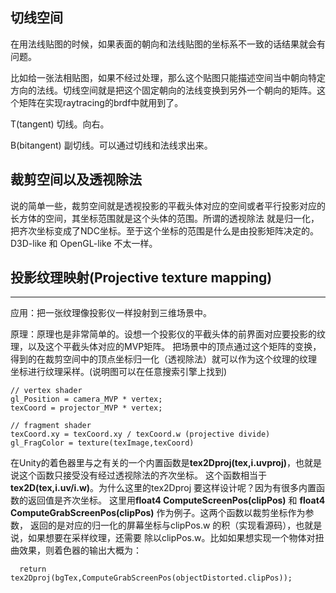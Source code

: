## 切线空间
在用法线贴图的时候，如果表面的朝向和法线贴图的坐标系不一致的话结果就会有问题。

比如给一张法相贴图，如果不经过处理，那么这个贴图只能描述空间当中朝向特定方向的法线。切线空间就是把这个固定朝向的法线变换到另外一个朝向的矩阵。这个矩阵在实现raytracing的brdf中就用到了。

T(tangent)  切线。向右。

B(bitangent)  副切线。可以通过切线和法线求出来。

## 裁剪空间以及透视除法

说的简单一些，裁剪空间就是透视投影的平截头体对应的空间或者平行投影对应的长方体的空间，其坐标范围就是这个头体的范围。所谓的透视除法
就是归一化，把齐次坐标变成了NDC坐标。至于这个坐标的范围是什么是由投影矩阵决定的。D3D-like 和 OpenGL-like 不太一样。

## 投影纹理映射(Projective texture mapping)
---


应用：把一张纹理像投影仪一样投射到三维场景中。

原理：原理也是非常简单的。设想一个投影仪的平截头体的前界面对应要投影的纹理，以及这个平截头体对应的MVP矩阵。
把场景中的顶点通过这个矩阵的变换，得到的在裁剪空间中的顶点坐标归一化（透视除法）就可以作为这个纹理的纹理
坐标进行纹理采样。(说明图可以在任意搜索引擎上找到)

```
// vertex shader
gl_Position = camera_MVP * vertex;
texCoord = projector_MVP * vertex;

```
```
// fragment shader
texCoord.xy = texCoord.xy / texCoord.w (projective divide)
gl_FragColor = texture(texImage,texCoord)
```

在Unity的着色器里与之有关的一个内置函数是**tex2Dproj(tex,i.uvproj)**，也就是说这个函数只接受没有经过透视除法的齐次坐标。
这个函数相当于**tex2D(tex,i.uv/i.w)**。为什么这里的tex2Dproj 要这样设计呢？因为有很多内置函数的返回值是齐次坐标。
这里用**float4 ComputeScreenPos(clipPos)** 和 **float4 ComputeGrabScreenPos(clipPos)** 作为例子。这两个函数以裁剪坐标作为参数，
返回的是对应的归一化的屏幕坐标与clipPos.w 的积（实现看源码），也就是说，如果想要在采样纹理，还需要
除以clipPos.w。比如如果想实现一个物体对扭曲效果，则着色器的输出大概为：

```
  return tex2Dproj(bgTex,ComputeGrabScreenPos(objectDistorted.clipPos));
```


